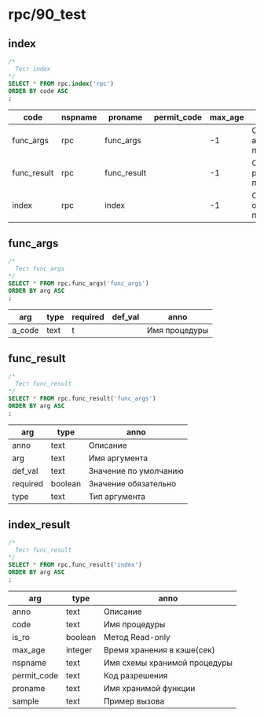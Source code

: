 #  rpc/90_test
## index

```sql
/*
  Тест index
*/
SELECT * FROM rpc.index('rpc')
ORDER BY code ASC
;
```
|   code     | nspname |   proname   | permit_code | max_age |             anno              |         sample          | is_ro 
|------------|---------|-------------|-------------|---------|-------------------------------|-------------------------|-------
|func_args   | rpc     | func_args   |             |      -1 | Описание аргументов процедуры | {"a_code": "func_args"} | t
|func_result | rpc     | func_result |             |      -1 | Описание результата процедуры | {"a_code": "func_args"} | t
|index       | rpc     | index       |             |      -1 | Список описаний процедур      | {"a_nsp":"rpc"}         | t

## func_args

```sql
/*
  Тест func_args
*/
SELECT * FROM rpc.func_args('func_args')
ORDER BY arg ASC
;
```
| arg   | type | required | def_val |     anno      
|-------|------|----------|---------|---------------
|a_code | text | t        |         | Имя процедуры

## func_result

```sql
/*
  Тест func_result
*/
SELECT * FROM rpc.func_result('func_args')
ORDER BY arg ASC
;
```
|  arg    |  type   |         anno          
|---------|---------|-----------------------
|anno     | text    | Описание
|arg      | text    | Имя аргумента
|def_val  | text    | Значение по умолчанию
|required | boolean | Значение обязательно
|type     | text    | Тип аргумента

## index_result

```sql
/*
  Тест func_result
*/
SELECT * FROM rpc.func_result('index')
ORDER BY arg ASC
;
```
|    arg     |  type   |             anno             
|------------|---------|------------------------------
|anno        | text    | Описание
|code        | text    | Имя процедуры
|is_ro       | boolean | Метод Read-only
|max_age     | integer | Время хранения в кэше(сек)
|nspname     | text    | Имя схемы хранимой процедуры
|permit_code | text    | Код разрешения
|proname     | text    | Имя хранимой функции
|sample      | text    | Пример вызова

